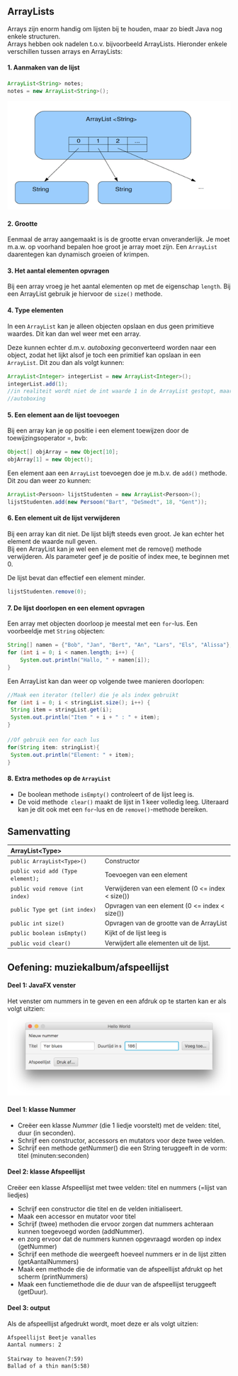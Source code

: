 ## ArrayLists

Arrays zijn enorm handig om lijsten bij te houden, maar zo biedt Java nog enkele structuren.  
Arrays hebben ook nadelen t.o.v. bijvoorbeeld ArrayLists. Hieronder enkele verschillen tussen arrays en ArrayLists:

#### 1. Aanmaken van de lijst

```java
ArrayList<String> notes;
notes = new ArrayList<String>();
```

![](/assets/import.png)

#### 2. Grootte

Eenmaal de array aangemaakt is is de grootte ervan onveranderlijk. Je moet m.a.w. op voorhand bepalen hoe groot je array moet zijn. Een `ArrayList` daarentegen kan dynamisch groeien of krimpen.

#### 3. Het aantal elementen opvragen

Bij een array vroeg je het aantal elementen op met de eigenschap `length`. Bij een ArrayList gebruik je hiervoor de `size()` methode.

#### 4. Type elementen

In een `ArrayList` kan je alleen objecten opslaan en dus geen primitieve waardes. Dit kan dan wel weer met een array.

Deze kunnen echter d.m.v. _autoboxing_ geconverteerd worden naar een object, zodat het lijkt alsof je toch een primitief kan opslaan in een `ArrayList`. Dit zou dan als volgt kunnen:

```java
ArrayList<Integer> integerList = new ArrayList<Integer>();
integerList.add(1); 
//in realiteit wordt niet de int waarde 1 in de ArrayList gestopt, maar via een systeem van
//autoboxing
```

#### 5. Een element aan de lijst toevoegen

Bij een array kan je op positie i een element toewijzen door de toewijzingsoperator =, bvb:

```java
Object[] objArray = new Object[10];
objArray[1] = new Object();
```

Een element aan een `ArrayList` toevoegen doe je m.b.v. de `add()` methode. Dit zou dan weer zo kunnen:

```java
ArrayList<Persoon> lijstStudenten = new ArrayList<Persoon>();
lijstStudenten.add(new Persoon("Bart", "DeSmedt", 18, "Gent"));
```

#### 6. Een element uit de lijst verwijderen

Bij een array kan dit niet. De lijst blijft steeds even groot. Je kan echter het element de waarde null geven.  
Bij een ArrayList kan je wel een element met de remove\(\) methode verwijderen. Als parameter geef je de positie of index mee, te beginnen met 0.

De lijst bevat dan effectief een element minder.

```java
lijstStudenten.remove(0);
```

#### 7. De lijst doorlopen en een element opvragen

Een array met objecten doorloop je meestal met een `for`-lus. Een voorbeeldje met `String` objecten:

```java
String[] namen = {"Bob", "Jan", "Bert", "An", "Lars", "Els", "Alissa"};
for (int i = 0; i < namen.length; i++) {
    System.out.println("Hallo, " + namen[i]);
}
```

Een ArrayList kan dan weer op volgende twee manieren doorlopen:

```java
//Maak een iterator (teller) die je als index gebruikt
for (int i = 0; i < stringList.size(); i++) {
 String item = stringList.get(i);
 System.out.println("Item " + i + " : " + item);
}

//Of gebruik een for each lus
for(String item: stringList){
 System.out.println("Element: " + item);
}
```

#### 8. Extra methodes op de `ArrayList`

* De boolean methode `isEmpty()` controleert of de lijst leeg is.
* De void methode` clear()` maakt de lijst in 1 keer volledig leeg. Uiteraard kan je dit ook met een `for`-lus en de `remove()`-methode bereiken.

## Samenvatting

| ArrayList&lt;Type&gt; |  |
| :--- | :--- |
| `public ArrayList<Type>()` | Constructor |
| `public void add (Type element);` | Toevoegen van een element |
| `public void remove (int index)` | Verwijderen van een element \(0 &lt;= index &lt; size\(\)\) |
| `public Type get (int index)` | Opvragen van een element \(0 &lt;= index &lt; size\(\)\) |
| `public int size()` | Opvragen van de grootte van de ArrayList |
| `public boolean isEmpty()` | Kijkt of de lijst leeg is |
| `public void clear()` | Verwijdert alle elementen uit de lijst. |

## Oefening: muziekalbum/afspeellijst

#### Deel 1: JavaFX venster

Het venster om nummers in te geven en een afdruk op te starten kan er als volgt uitzien:
![](/assets/afspeellijst.png)

#### Deel 1: klasse Nummer

* Creëer een klasse _Nummer_ \(die 1 liedje voorstelt\) met de velden: titel, duur \(in seconden\).
* Schrijf een constructor, accessors en mutators voor deze twee velden.
* Schrijf een methode getNummer\(\) die een String teruggeeft in de vorm: titel \(minuten:seconden\)

#### Deel 2: klasse Afspeellijst

Creëer een klasse Afspeellijst met twee velden: titel en nummers \(=lijst van liedjes\)

* Schrijf een constructor die titel en de velden initialiseert.
* Maak een accessor en mutator voor titel
* Schrijf \(twee\) methoden die ervoor zorgen dat nummers achteraan kunnen toegevoegd worden \(addNummer\).
* en zorg ervoor dat de nummers kunnen opgevraagd worden op index \(getNummer\)
* Schrijf een methode die weergeeft hoeveel nummers er in de lijst zitten \(getAantalNummers\)
* Maak een methode die de informatie van de afspeellijst afdrukt op het scherm \(printNummers\)
* Maak een functiemethode die de duur van de afspeellijst teruggeeft \(getDuur\).

#### Deel 3: output
Als de afspeellijst afgedrukt wordt, moet deze er als volgt uitzien:
```
Afspeellijst Beetje vanalles
Aantal nummers: 2

Stairway to heaven(7:59)
Ballad of a thin man(5:58)
```
